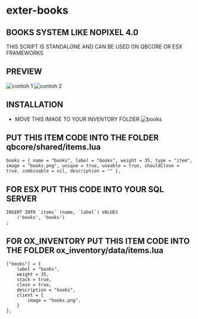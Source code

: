 # exter-books
## BOOKS SYSTEM LIKE NOPIXEL 4.0

THIS SCRIPT IS STANDALONE AND CAN BE USED ON QBCORE OR ESX FRAMEWORKS

## PREVIEW
![contoh 1](https://github.com/user-attachments/assets/9228b936-797d-4877-a9a2-18661cd4520d)
![contoh 2](https://github.com/user-attachments/assets/420bc9a6-b1bc-4ae4-b37c-27dc45507f46)

## INSTALLATION
- MOVE THIS IMAGE TO YOUR INVENTORY FOLDER
![books](https://github.com/user-attachments/assets/2b8415d6-29a4-4bd0-9e38-676747ddb629)

## PUT THIS ITEM CODE INTO THE FOLDER qbcore/shared/items.lua
    books = { name = "books", label = "books", weight = 35, type = "item", image = "books.png", unique = true, useable = true, shouldClose = true, combinable = nil, description = "" },

## FOR ESX PUT THIS CODE INTO YOUR SQL SERVER
    INSERT INTO `items` (name, `label`) VALUES 
	    ('books', 'books')
    ;

## FOR OX_INVENTORY PUT THIS ITEM CODE INTO THE FOLDER ox_inventory/data/items.lua
	["books"] = {
		label = "books",
		weight = 35,
		stack = true,
		close = true,
		description = "books",
		client = {
			image = "books.png",
		}
	},
